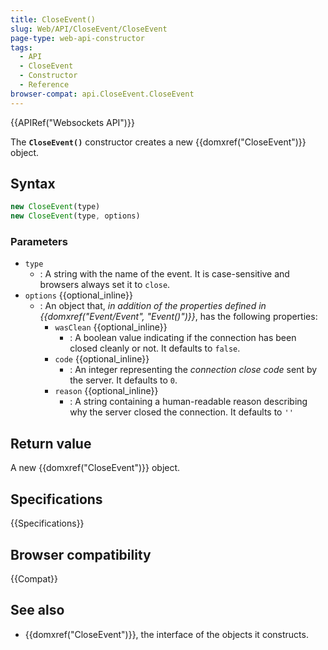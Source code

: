 ```yaml
---
title: CloseEvent()
slug: Web/API/CloseEvent/CloseEvent
page-type: web-api-constructor
tags:
  - API
  - CloseEvent
  - Constructor
  - Reference
browser-compat: api.CloseEvent.CloseEvent
---
```


{{APIRef("Websockets API")}}

The **`CloseEvent()`** constructor creates a new {{domxref("CloseEvent")}} object.

## Syntax

```js
new CloseEvent(type)
new CloseEvent(type, options)
```

### Parameters

- `type`
  - : A string with the name of the event.
    It is case-sensitive and browsers always set it to `close`.
- `options` {{optional_inline}}
  - : An object that, _in addition of the properties defined in {{domxref("Event/Event", "Event()")}}_, has the following properties:
    - `wasClean` {{optional_inline}}
      - : A boolean value indicating if the connection has been closed cleanly or not. It defaults to `false`.
    - `code` {{optional_inline}}
      - : An integer representing the _connection close code_ sent by the server. It defaults to `0`.
    - `reason` {{optional_inline}}
      - : A string containing a human-readable reason describing why the server closed the connection. It defaults to `''`

## Return value

A new {{domxref("CloseEvent")}} object.

## Specifications

{{Specifications}}

## Browser compatibility

{{Compat}}

## See also

- {{domxref("CloseEvent")}}, the interface of the objects it constructs.
